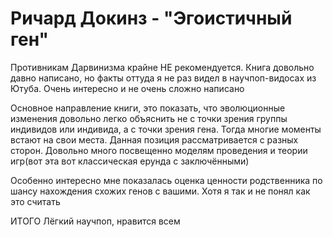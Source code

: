 # Ричард Докинз - "Эгоистичный ген"

Противникам Дарвинизма крайне НЕ рекомендуется.
Книга довольно давно написано, но факты оттуда я не раз видел в научпоп-видосах из Ютуба.
Очень интересно и не очень сложно написано

Основное направление книги, это показать, что эволюционные изменения довольно легко объяснить не с точки зрения группы индивидов или индивида, а с точки зрения гена.
Тогда многие моменты встают на свои места.
Данная позиция рассматривается с разных сторон.
Довольно много посвещенно моделям проведения и теории игр(вот эта вот классическая ерунда с заключёнными)

Особенно интересно мне показалась оценка ценности родственника по шансу нахождения схожих генов с вашими.
Хотя я так и не понял как это считать

ИТОГО
Лёгкий научпоп, нравится всем
